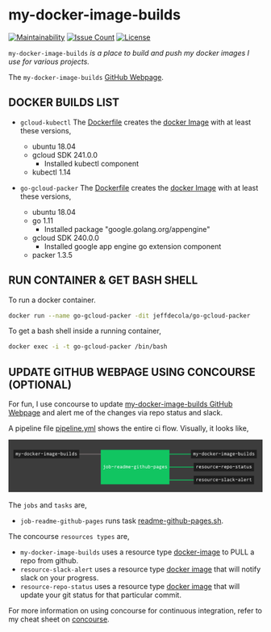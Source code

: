 # my-docker-image-builds

[![Maintainability](https://api.codeclimate.com/v1/badges/402cd0e7cab3f6405cdb/maintainability)](https://codeclimate.com/github/JeffDeCola/my-docker-image-builds/maintainability)
[![Issue Count](https://codeclimate.com/github/JeffDeCola/my-docker-image-builds/badges/issue_count.svg)](https://codeclimate.com/github/JeffDeCola/my-docker-image-builds/issues)
[![License](http://img.shields.io/:license-mit-blue.svg)](http://jeffdecola.mit-license.org)

`my-docker-image-builds` _is a place to build and push my docker images
I use for various projects._

The `my-docker-image-builds`
[GitHub Webpage](https://jeffdecola.github.io/my-docker-image-builds/).

## DOCKER BUILDS LIST

* `gcloud-kubectl`
  The
  [Dockerfile](https://github.com/JeffDeCola/my-docker-image-builds/blob/master/gcloud-kubectl/Dockerfile)
  creates the
  [docker Image](https://hub.docker.com/r/jeffdecola/gcloud-kubectl)
  with at least these versions,
  * ubuntu 18.04
  * gcloud SDK 241.0.0
    * Installed kubectl component
  * kubectl 1.14

* `go-gcloud-packer`
  The
  [Dockerfile](https://github.com/JeffDeCola/my-docker-image-builds/blob/master/go-gcloud-packer/Dockerfile)
  creates the
  [docker Image](https://hub.docker.com/r/jeffdecola/go-gcloud-packer)
  with at least these versions,
  * ubuntu 18.04
  * go 1.11
    * Installed package "google.golang.org/appengine"
  * gcloud SDK 240.0.0
    * Installed google app engine go extension component
  * packer 1.3.5

## RUN CONTAINER & GET BASH SHELL

To run a docker container.

```bash
docker run --name go-gcloud-packer -dit jeffdecola/go-gcloud-packer
```

To get a bash shell inside a running container,

```bash
docker exec -i -t go-gcloud-packer /bin/bash
```

## UPDATE GITHUB WEBPAGE USING CONCOURSE (OPTIONAL)

For fun, I use concourse to update
[my-docker-image-builds GitHub Webpage](https://jeffdecola.github.io/my-docker-image-builds/)
and alert me of the changes via repo status and slack.

A pipeline file [pipeline.yml](https://github.com/JeffDeCola/my-docker-image-builds/tree/master/ci/pipeline.yml)
shows the entire ci flow. Visually, it looks like,

![IMAGE - my-docker-image-builds concourse ci pipeline - IMAGE](docs/pics/my-docker-image-builds-pipeline.jpg)

The `jobs` and `tasks` are,

* `job-readme-github-pages` runs task
  [readme-github-pages.sh](https://github.com/JeffDeCola/my-docker-image-builds/tree/master/ci/scripts/readme-github-pages.sh).

The concourse `resources types` are,

* `my-docker-image-builds` uses a resource type
  [docker-image](https://hub.docker.com/r/concourse/git-resource/)
  to PULL a repo from github.
* `resource-slack-alert` uses a resource type
  [docker image](https://hub.docker.com/r/cfcommunity/slack-notification-resource)
  that will notify slack on your progress.
* `resource-repo-status` uses a resource type
  [docker image](https://hub.docker.com/r/dpb587/github-status-resource)
  that will update your git status for that particular commit.

For more information on using concourse for continuous integration,
refer to my cheat sheet on [concourse](https://github.com/JeffDeCola/my-cheat-sheets/tree/master/software/operations-tools/continuous-integration-continuous-deployment/concourse-cheat-sheet).
